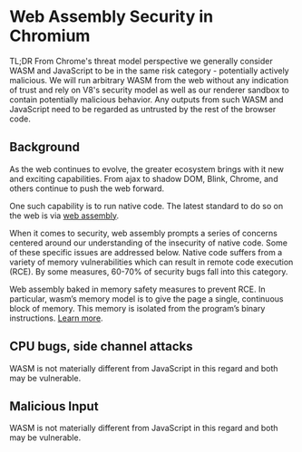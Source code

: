 # Web Assembly Security in Chromium

TL;DR
From Chrome's threat model perspective we generally consider WASM and JavaScript
to be in the same risk category - potentially actively malicious. We will run
arbitrary WASM from the web without any indication of trust and rely on V8's
security model as well as our renderer sandbox to contain potentially malicious
behavior. Any outputs from such WASM and JavaScript need to be regarded as
untrusted by the rest of the browser code.

## Background

As the web continues to evolve, the greater ecosystem brings with it new and
exciting capabilities. From ajax to shadow DOM, Blink, Chrome, and others
continue to push the web forward.

One such capability is to run native code. The latest standard to do so on the
web is via [web assembly](https://webassembly.org/).

When it comes to security, web assembly prompts a series of concerns centered
around our understanding of the insecurity of native code. Some of these
specific issues are addressed below. Native code suffers from a
variety of memory vulnerabilities which can result in remote code execution
(RCE). By some measures, 60-70% of security bugs fall into this category.

Web assembly baked in memory safety measures to prevent RCE. In particular,
wasm’s memory model is to give the page a single, continuous block of
memory. This memory is isolated from the program’s binary instructions. [Learn
more](https://webassembly.org/docs/security/).

## CPU bugs, side channel attacks

WASM is not materially different from JavaScript in this regard and both may be
vulnerable.

## Malicious Input

WASM is not materially different from JavaScript in this regard and both may be
vulnerable.
